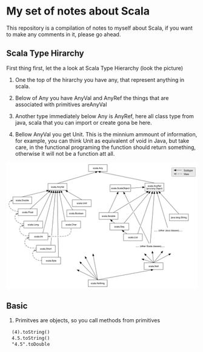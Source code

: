 # My set of notes about Scala

This repository is a compilation of notes to myself about Scala, if you want to make any comments  in it, please go ahead.

## Scala Type Hirarchy

First thing first, let the a look at Scala Type Hierarchy (look the picture)

1. One the top of the hirarchy you have any, that represent anything in scala.

2. Below of Any you have AnyVal and AnyRef the things that are associated with primitives areAnyVal

3. Another type immediately below Any is AnyRef, here all class type from java, scala that you can import or create gona be here.

4. Bellow AnyVal you get Unit. This is the minnium ammount of information, for example, you can think Unit as equivalent of void in Java, but take care, in the functional programing the function should return something, otherwise it will not be a function att all.

![Alt text](https://raw.githubusercontent.com/LuizClaudioSantos/scala-notes/master/img/scala_type_hierarchy.png)

## Basic

1. Primitves are objects, so you call methods from primitives
```
  (4).toString()
  4.5.toString()
  "4.5".toDouble
```   
  
  
  